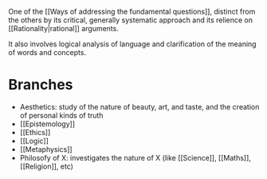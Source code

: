 One of the [[Ways of addressing the fundamental questions]], distinct from the others by its critical, generally systematic approach and its relience on [[Rationality|rational]] arguments.

 It also involves logical analysis of language and clarification of the meaning of words and concepts.
 
 # Branches
 
- Aesthetics: study of the nature of beauty, art, and taste, and the creation of personal kinds of truth
- [[Epistemology]]
- [[Ethics]]
- [[Logic]]
- [[Metaphysics]]
- Philosofy of X: investigates the nature of X (like [[Science]], [[Maths]], [[Religion]], etc)